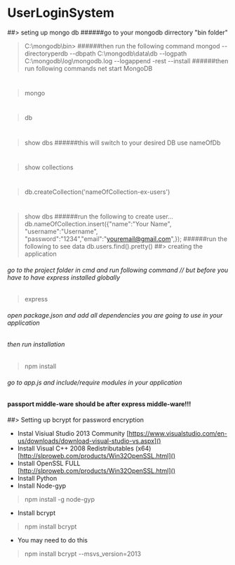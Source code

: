 # UserLoginSystem
##> seting up mongo db
######go to your mongodb dirrectory "bin folder"
>C:\mongodb\bin> 
######then run the following command
>mongod --directoryperdb --dbpath C:\mongodb\data\db --logpath C:\mongodb\log\mongodb.log --logappend -rest --install
######then run following commands
>net start MongoDB
#
>mongo
#
>db
#
>show dbs
######this will switch to your desired DB
>use nameOfDb
#
>show collections
#
>db.createCollection('nameOfCollection-ex-users')
#
>show dbs
######run the following to create user...
>db.nameOfCollection.insert({"name":"Your Name", "username":"Username", "password":"1234","email":"youremail@gmail.com",});
######run the following to see data
>db.users.find().pretty()
##> creating the application
###### go to the project folder in cmd and run following command // but before you have to have express installed globally
> express
###### open package.json and add all dependencies you are going to use in your application
###### then run installation
>npm install
###### go to app.js and include/require modules in your application
#### passport middle-ware should be after express middle-ware!!! 
##> Setting up bcrypt for password encryption 
- Instal Visiual Studio 2013 Community
[https://www.visualstudio.com/en-us/downloads/download-visual-studio-vs.aspx]()
- Install Visual C++ 2008 Redistributables (x64)
[http://slproweb.com/products/Win32OpenSSL.html]()
- Install OpenSSL FULL
[http://slproweb.com/products/Win32OpenSSL.html]()
- Install Python
- Install Node-gyp
>npm install -g node-gyp
- Install bcrypt
>npm install bcrypt
- You may need to do this
>npm install bcrypt --msvs_version=2013

